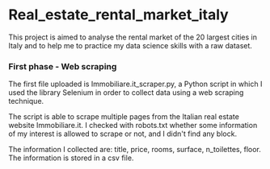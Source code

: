 # Real_estate_rental_market_italy
This project is aimed to analyse the rental market of the 20 largest cities in Italy and to help me to practice my data science skills with a raw dataset. 

### First phase - Web scraping
The first file uploaded is Immobiliare.it_scraper.py, a Python script in which I used the library Selenium in order to collect data using a web scraping technique.

The script is able to scrape multiple pages from the Italian real estate website Immobiliare.it. I checked with robots.txt whether some information of my interest is allowed to scrape or not, and I didn't find any block.

The information I collected are: title, price, rooms, surface, n_toilettes, floor.
The information is stored in a csv file.
